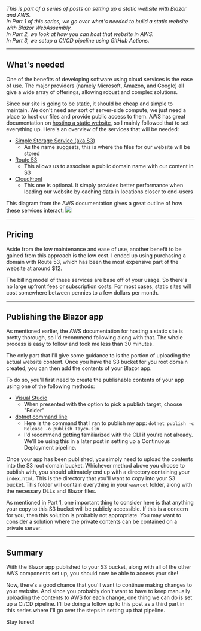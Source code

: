 *This is part of a series of posts on setting up a static website with Blazor and AWS.<br>
In Part 1 of this series, we go over what's needed to build a static website with Blazor WebAssembly.<br>
In Part 2, we look at how you can host that website in AWS.<br>
In Part 3, we setup a CI/CD pipeline using GitHub Actions.*

---

## What's needed

One of the benefits of developing software using cloud services is the ease of use.
The major providers (namely Microsoft, Amazon, and Google) all give a wide array of offerings, allowing robust and complex solutions.

Since our site is going to be static, it should be cheap and simple to maintain.
We don't need any sort of server-side compute, we just need a place to host our files and provide public access to them.
AWS has great documentation on [hosting a static website](https://aws.amazon.com/getting-started/hands-on/host-static-website/), so I mainly followed that to set everything up.
Here's an overview of the services that will be needed:
- [Simple Storage Service (aka S3)](https://aws.amazon.com/s3/?nc=sn&loc=0)
  - As the name suggests, this is where the files for our website will be stored
- [Route 53](https://aws.amazon.com/route53/)
  - This allows us to associate a public domain name with our content in S3
- [CloudFront](https://aws.amazon.com/cloudfront/?nc2=type_a)
  - This one is optional. It simply provides better performance when loading our website by caching data in locations closer to end-users

This diagram from the AWS documentation gives a great outline of how these services interact:
![](https://d1.awsstatic.com/Projects/v1/AWS_StaticWebsiteHosting_Architecture_4b.da7f28eb4f76da574c98a8b2898af8f5d3150e48.png)

---

## Pricing

Aside from the low maintenance and ease of use, another benefit to be gained from this approach is the low cost.
I ended up using purchasing a domain with Route 53, which has been the most expensive part of the website at around $12.

The billing model of these services are base off of your usage. So there's no large upfront fees or subscription costs.
For most cases, static sites will cost somewhere between pennies to a few dollars per month.

---

## Publishing the Blazor app

As mentioned earlier, the AWS documentation for hosting a static site is pretty thorough, so I'd recommend following along with that.
The whole process is easy to follow and took me less than 30 minutes.

The only part that I'll give some guidance to is the portion of uploading the actual website content.
Once you have the S3 bucket for you root domain created, you can then add the contents of your Blazor app.

To do so, you'll first need to create the publishable contents of your app using one of the following methods:
 - [Visual Studio](https://docs.microsoft.com/en-us/aspnet/core/host-and-deploy/blazor/?view=aspnetcore-3.1&tabs=visual-studio#publish-the-app)
   - When presented with the option to pick a publish target, choose "Folder" 
 - [dotnet command line](https://docs.microsoft.com/en-us/dotnet/core/tools/dotnet-publish)
   - Here is the command that I ran to publish my app: `dotnet publish -c Release -o publish Tayco.sln`
   - I'd recommend getting familiarized with the CLI if you're not already. We'll be using this in a later post in setting up a Continuous Deployment pipeline.

Once your app has been published, you simply need to upload the contents into the S3 root domain bucket.
Whichever method above you choose to publish with, you should ultimately end up with a directory containing your `index.html`.
This is the directory that you'll want to copy into your S3 bucket.
This folder will contain everything in your `wwwroot` folder, along with the necessary DLLs and Blazor files.

As mentioned in Part 1, one important thing to consider here is that anything your copy to this S3 bucket will be publicly accessible.
If this is a concern for you, then this solution is probably not appropriate.
You may want to consider a solution where the private contents can be contained on a private server.

---

## Summary

With the Blazor app published to your S3 bucket, along with all of the other AWS components set up, you should now be able to access your site!

Now, there's a good chance that you'll want to continue making changes to your website.
And since you probably don't want to have to keep manually uploading the contents to AWS for each change, one thing we can do is set up a CI/CD pipeline.
I'll be doing a follow up to this post as a third part in this series where I'll go over the steps in setting up that pipeline.

Stay tuned!